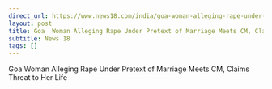 ```yaml
---
direct_url: https://www.news18.com/india/goa-woman-alleging-rape-under-pretext-of-marriage-meets-cm-claims-threat-to-her-life-8770520.html
layout: post
title: Goa  Woman Alleging Rape Under Pretext of Marriage Meets CM, Claims Threat to Her Life
subtitle: News 18
tags: []
---
```


Goa  Woman Alleging Rape Under Pretext of Marriage Meets CM, Claims Threat to Her Life
